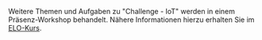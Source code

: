 

Weitere Themen und Aufgaben zu "Challenge - IoT" werden in einem Präsenz-Workshop behandelt. Nähere Informationen hierzu erhalten Sie im [ELO-Kurs](https://elearning.oth-regensburg.de).